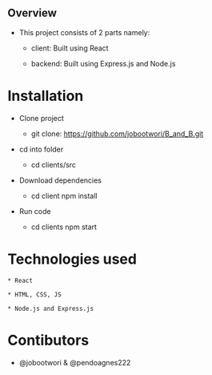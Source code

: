 ## Overview

* This project consists of 2 parts namely:

    * client: Built using React
   
    * backend: Built using Express.js and Node.js

# Installation

* Clone project
    
    * git clone: https://github.com/jobootwori/B_and_B.git

* cd into folder
    
    * cd clients/src

* Download dependencies

    * cd client npm install

* Run code 
    
    * cd clients npm start


# Technologies used
    
    * React
    
    * HTML, CSS, JS
    
    * Node.js and Express.js

# Contibutors

* @jobootwori & @pendoagnes222

